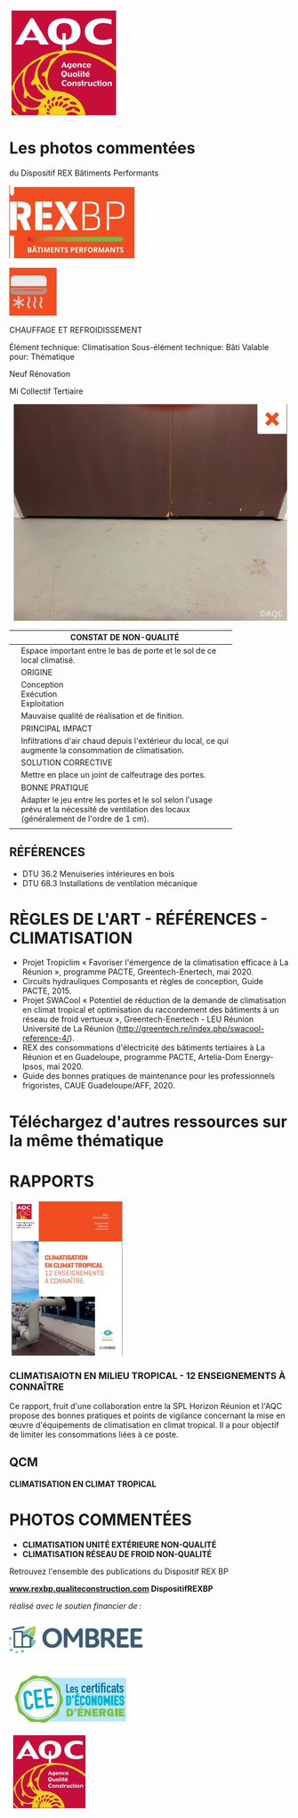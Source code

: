 ![](<images/Défaut d'étanchéité à l'air et climatisation/_page_0_Picture_0.jpeg>)

# Les photos commentées

du Dispositif REX Bâtiments Performants

![](<images/Défaut d'étanchéité à l'air et climatisation/_page_0_Picture_3.jpeg>)

![](<images/Défaut d'étanchéité à l'air et climatisation/_page_0_Picture_4.jpeg>)

CHAUFFAGE ET REFROIDISSEMENT

Élément technique: Climatisation Sous-élément technique: Bâti Valable pour: Thématique

 Neuf Rénovation

 Mi Collectif Tertiaire

![](<images/Défaut d'étanchéité à l'air et climatisation/_page_0_Picture_10.jpeg>)

|  | CONSTAT DE NON-QUALITÉ                                                                                                                           |
|--|--------------------------------------------------------------------------------------------------------------------------------------------------|
|  | Espace important entre le bas de porte et le sol de ce<br>local climatisé.                                                                       |
|  | ORIGINE                                                                                                                                          |
|  | Conception<br>Exécution<br>Exploitation                                                                                                          |
|  | Mauvaise qualité de réalisation et de finition.                                                                                                  |
|  | PRINCIPAL IMPACT                                                                                                                                 |
|  | Infiltrations d'air chaud depuis l'extérieur du local, ce qui<br>augmente la consommation de climatisation.                                      |
|  | SOLUTION CORRECTIVE                                                                                                                              |
|  | Mettre en place un joint de calfeutrage des portes.                                                                                              |
|  | BONNE PRATIQUE                                                                                                                                   |
|  | Adapter le jeu entre les portes et le sol selon l'usage<br>prévu et la nécessité de ventilation des locaux<br>(généralement de l'ordre de 1 cm). |
|  |                                                                                                                                                  |

## RÉFÉRENCES

- DTU 36.2 Menuiseries intérieures en bois
- DTU 68.3 Installations de ventilation mécanique

# RÈGLES DE L'ART - RÉFÉRENCES - CLIMATISATION

- Projet Tropiclim « Favoriser l'émergence de la climatisation efficace à La Réunion », programme PACTE, Greentech-Enertech, mai 2020.
- Circuits hydrauliques Composants et règles de conception, Guide PACTE, 2015.
- Projet SWACool « Potentiel de réduction de la demande de climatisation en climat tropical et optimisation du raccordement des bâtiments à un réseau de froid vertueux », Greentech-Enertech - LEU Réunion Université de La Réunion (http://greentech.re/index.php/swacool-reference-4/).
- REX des consommations d'électricité des bâtiments tertiaires à La Réunion et en Guadeloupe, programme PACTE, Artelia-Dom Energy-Ipsos, mai 2020.
- Guide des bonnes pratiques de maintenance pour les professionnels frigoristes, CAUE Guadeloupe/AFF, 2020.

# Téléchargez d'autres ressources sur la même thématique

# RAPPORTS

![](<images/Défaut d'étanchéité à l'air et climatisation/_page_1_Picture_8.jpeg>)

### **CLIMATISAIOTN EN MILIEU TROPICAL - 12 ENSEIGNEMENTS À CONNAÎTRE**

Ce rapport, fruit d'une collaboration entre la SPL Horizon Réunion et l'AQC propose des bonnes pratiques et points de vigilance concernant la mise en œuvre d'équipements de climatisation en climat tropical. Il a pour objectif de limiter les consommations liées à ce poste.

## QCM

**CLIMATISATION EN CLIMAT TROPICAL**

# PHOTOS COMMENTÉES

- **CLIMATISATION UNITÉ EXTÉRIEURE NON-QUALITÉ**
- **CLIMATISATION RÉSEAU DE FROID NON-QUALITÉ**

Retrouvez l'ensemble des publications du Dispositif REX BP

**www.rexbp.qualiteconstruction.com DispositifREXBP**

*réalisé avec le soutien financier de :*

![](<images/Défaut d'étanchéité à l'air et climatisation/_page_1_Picture_20.jpeg>)

![](<images/Défaut d'étanchéité à l'air et climatisation/_page_1_Picture_21.jpeg>)

![](<images/Défaut d'étanchéité à l'air et climatisation/_page_1_Picture_22.jpeg>)
